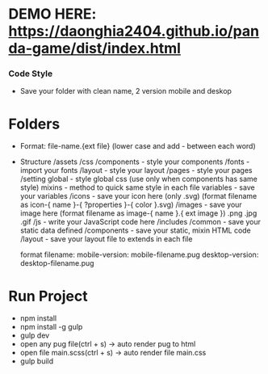 # DEMO HERE: https://daonghia2404.github.io/panda-game/dist/index.html

### Code Style
- Save your folder with clean name, 2 version mobile and deskop 

# Folders
  - Format: file-name.{ext file} (lower case and add - between each word)
  - Structure
    /assets
      /css
        /components - style your components
        /fonts - import your fonts
        /layout - style your layout
        /pages - style your pages
        /setting
          global - style global css (use only when components has same style)
          mixins - method to quick same style in each file
          variables - save your variables
      /icons
        - save your icon here (only .svg) (format filename as icon-{ name }-{ ?properties }-{ color }.svg)
      /images
        - save your image here (format filename as image-{ name }.{ ext image }) .png .jpg .gif
      /js
        - write your JavaScript code here
    /includes
      /common
        - save your static data defined
      /components
        - save your static, mixin HTML code
      /layout
        - save your layout file to extends in each file

      format filename: mobile-version: mobile-filename.pug
                       desktop-version: desktop-filename.pug

# Run Project
- npm install
- npm install -g gulp
- gulp dev
- open any pug file(ctrl + s) ->  auto render pug to html
- open file main.scss(ctrl + s) ->  auto render file main.css
- gulp build
